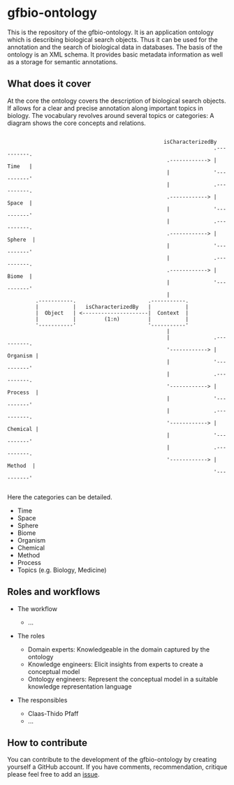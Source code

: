 # gfbio-ontology

This is the repository of the gfbio-ontology. It is an application ontology
which is describing biological search objects. Thus it can be used for the
annotation and the search of biological data in databases. The basis of the
ontology is an XML schema. It provides basic metadata information as well as a
storage for semantic annotations.

## What does it cover

At the core the ontology covers the description of biological search objects.
If allows for a clear and precise annotation along important topics in biology.
The vocabulary revolves around several topics or categories: A diagram  shows
the core concepts and relations.


```

                                                  isCharacterizedBy
                                                                  .----------.
                                                   .------------> |   Time   |
                                                   |              '----------'
                                                   |              .----------.
                                                   .------------> |   Space  |
                                                   |              '----------'
                                                   |              .----------.
                                                   .------------> |  Sphere  |
                                                   |              '----------'
                                                   |              .----------.
                                                   .------------> |   Biome  |
                                                   |              '----------'
                                                   |
         .-----------.                       .-----------.
         |           |   isCharacterizedBy   |           |
         |  Object   | <---------------------|  Context  |
         |           |         (1:n)         |           |
         '-----------'                       '-----------'
                                                   |
                                                   |              .----------.
                                                   '------------> | Organism |
                                                   |              '----------'
                                                   |              .----------.
                                                   '------------> | Process  |
                                                   |              '----------'
                                                   |              .----------.
                                                   '------------> | Chemical |
                                                   |              '----------'
                                                   |              .----------.
                                                   '------------> |  Method  |
                                                                  '----------'


```

Here the categories can be detailed.

* Time
* Space
* Sphere
* Biome
* Organism
* Chemical
* Method
* Process
* Topics (e.g. Biology, Medicine)


## Roles and workflows

* The workflow
  - ...

* The roles
  - Domain experts: Knowledgeable in the domain captured by the ontology
  - Knowledge engineers: Elicit insights from experts to create a conceptual model
  - Ontology engineers: Represent the conceptual model in a suitable knowledge representation language

* The responsibles
  - Claas-Thido Pfaff
  - ...

## How to contribute

You can contribute to the development of the gfbio-ontology by creating
yourself a GitHub account. If you have comments, recommendation, critique
please feel free to add an
[issue](https://github.com/gfbio/gfbio-ontology/issues/new).
